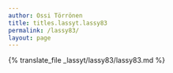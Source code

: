 ```yaml
---
author: Ossi Törrönen
title: titles.lassyt.lassy83
permalink: /lassy83/
layout: page
---
```

{% translate_file _lassyt/lassy83/lassy83.md %}